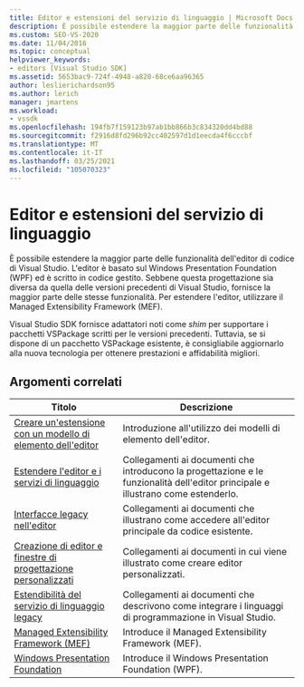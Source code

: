 ```yaml
---
title: Editor e estensioni del servizio di linguaggio | Microsoft Docs
description: È possibile estendere la maggior parte delle funzionalità dell'editor di codice di Visual Studio, implementato usando Windows Presentation Foundation ed è scritto in codice gestito.
ms.custom: SEO-VS-2020
ms.date: 11/04/2016
ms.topic: conceptual
helpviewer_keywords:
- editors [Visual Studio SDK]
ms.assetid: 5653bac9-724f-4948-a820-68ce6aa96365
author: leslierichardson95
ms.author: lerich
manager: jmartens
ms.workload:
- vssdk
ms.openlocfilehash: 194fb7f159123b97ab1bb866b3c834320dd4bd88
ms.sourcegitcommit: f2916d8fd296b92cc402597d1d1eecda4f6cccbf
ms.translationtype: MT
ms.contentlocale: it-IT
ms.lasthandoff: 03/25/2021
ms.locfileid: "105070323"
---
```

# <a name="editor-and-language-service-extensions"></a>Editor e estensioni del servizio di linguaggio
È possibile estendere la maggior parte delle funzionalità dell'editor di codice di Visual Studio. L'editor è basato sul Windows Presentation Foundation (WPF) ed è scritto in codice gestito. Sebbene questa progettazione sia diversa da quella delle versioni precedenti di Visual Studio, fornisce la maggior parte delle stesse funzionalità. Per estendere l'editor, utilizzare il Managed Extensibility Framework (MEF).

 Visual Studio SDK fornisce adattatori noti come *shim* per supportare i pacchetti VSPackage scritti per le versioni precedenti. Tuttavia, se si dispone di un pacchetto VSPackage esistente, è consigliabile aggiornarlo alla nuova tecnologia per ottenere prestazioni e affidabilità migliori.

## <a name="related-topics"></a>Argomenti correlati

|Titolo|Descrizione|
|-----------|-----------------|
|[Creare un'estensione con un modello di elemento dell'editor](../extensibility/creating-an-extension-with-an-editor-item-template.md)|Introduzione all'utilizzo dei modelli di elemento dell'editor.|
|[Estendere l'editor e i servizi di linguaggio](../extensibility/extending-the-editor-and-language-services.md)|Collegamenti ai documenti che introducono la progettazione e le funzionalità dell'editor principale e illustrano come estenderlo.|
|[Interfacce legacy nell'editor](/previous-versions/visualstudio/visual-studio-2015/extensibility/legacy-interfaces-in-the-editor?preserve-view=true&view=vs-2015)|Collegamenti ai documenti che illustrano come accedere all'editor principale da codice esistente.|
|[Creazione di editor e finestre di progettazione personalizzati](../extensibility/creating-custom-editors-and-designers.md)|Collegamenti ai documenti in cui viene illustrato come creare editor personalizzati.|
|[Estendibilità del servizio di linguaggio legacy](../extensibility/internals/legacy-language-service-extensibility.md)|Collegamenti ai documenti che descrivono come integrare i linguaggi di programmazione in Visual Studio.|
|[Managed Extensibility Framework (MEF)](/dotnet/framework/mef/index)|Introduce il Managed Extensibility Framework (MEF).|
|[Windows Presentation Foundation](/dotnet/framework/wpf/index)|Introduce il Windows Presentation Foundation (WPF).|
